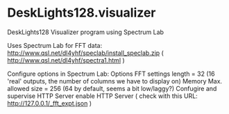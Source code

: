 # DeskLights128.visualizer
DeskLights128 Visualizer program using Spectrum Lab

Uses Spectrum Lab for FFT data: http://www.qsl.net/dl4yhf/speclab/install_speclab.zip ( http://www.qsl.net/dl4yhf/spectra1.html )


Configure options in Spectrum Lab:
Options
  FFT settings
    length = 32 (16 'real' outputs, the number of columns we have to display on)
  Memory
    Max. allowed size = 256 (64 by default, seems a bit low/laggy?)
  Confugire and supervise HTTP Server
    enable HTTP Server ( check with this URL: http://127.0.0.1/_fft_expt.json )

